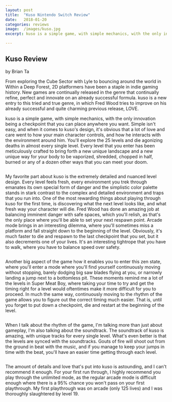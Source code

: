 ```yaml
---
layout: post
title:  "Kuso Nintendo Switch Review"
date:   2018-01-20
categories: reviews
image:  /images/kuso.jpg
excerpt: kuso is a simple game, with simple mechanics, with the only innovation being a checkpoint that you can place anywhere you want. Simple isn't easy, and when it comes to kuso's design, it's obvious that a lot of love and care went to how your main character controls, and how he interacts with the environment around him.

---
```

## Kuso Review

by Brian Ta

From exploring the Cube Sector with Lyle to bouncing around the world in Within a Deep Forest, 2D platformers have been a staple in indie gaming history. New games are continually released in the genre that continually refine, perfect and innovate on an already successful formula. kuso is a new entry to this tried and true genre, in which Fred Wood tries to improve on his already successful and quite charming previous release, LOVE.

kuso is a simple game, with simple mechanics, with the only innovation being a checkpoint that you can place anywhere you want. Simple isn't easy, and when it comes to kuso's design, it's obvious that a lot of love and care went to how your main character controls, and how he interacts with the environment around him.  You'll explore the 25 levels and die agonizing deaths in almost every single level.  Every level that you enter has been meticulously crafted to bring forth a new unique landscape and a new unique way for your body to be vaporized, shredded, chopped in half, burned or any of a dozen other ways that you can meet your doom.

<img class="gfyitem" data-id="ZanyQuaintFireant" />

My favorite part about kuso is the extremely detailed and nuanced level design.  Every level feels fresh, every environment you trek through emanates its own special form of danger and the simplistic color palette stands in stark contrast to the complex and detailed environment and traps that you run into. One of the most rewarding things about playing through kuso for the first time, is discovering what the next level looks like, and what fresh way your character will die.  Fred Wood has done an amazing job at balancing imminent danger with safe spaces, which you'll relish, as that's the only place where you'll be able to set your next respawn point. Arcade mode brings in an interesting dilemma, where you'll sometimes miss a platform and fall straight down to the beginning of the level. Obviously, it's much faster to die and respawn to the last checkpoint that you set, but it also decrements one of your lives.  It's an interesting tightrope that you have to walk, where you have to balance speed over safety.

<img class="gfyitem" data-id="CircularFortunateCrab" />

Another big aspect of the game how it enables you to enter this zen state, where you'll enter a mode where you'll find yourself continuously moving without stopping, barely dodging big saw blades flying at you, or narrowly landing a jump next to a bottomless pit.  These moments remind me a lot of the levels in Super Meat Boy, where taking your time to try and get the timing right for a level would oftentimes make it more difficult for you to proceed.  In much the same way, continuously moving to the rhythm of the game allows you to figure out the correct timing much easier.  That is, until you forget to put down a checkpoint, die and restart at the beginning of the level.

<img class="gfyitem" data-id="UnselfishInfatuatedKinkajou" />

When I talk about the rhythm of the game, I'm talking more than just about gameplay, I'm also talking about the soundtrack.  The soundtrack of kuso is amazing, with unique tracks for every single level.  What's even better is that the levels are synced with the soundtracks. Gouts of fire will shoot out from the ground in beat with the music, and if you manage to keep your jumps in time with the beat, you'll have an easier time getting through each level.

<img class="gfyitem" data-id="TornSoggyDragon" />

The amount of details and love that's put into kuso is astounding, and I can't recommend it enough.  For your first run through, I highly recommend you play through the unlimited mode, as the regular arcade mode is difficult enough where there is a 95% chance you won't pass on your first playthrough.  My first playthrough was on arcade (only 125 lives) and I was thoroughly slaughtered by level 19. 

